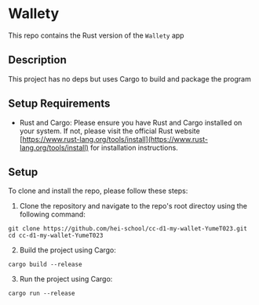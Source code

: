 # Wallety

This repo contains the Rust version of the `Wallety` app

## Description

This project has no deps but uses Cargo to build and package the program

## Setup Requirements

-   Rust and Cargo: Please ensure you have Rust and Cargo installed on your system. If not, please visit the official Rust website
[https://www.rust-lang.org/tools/install](https://www.rust-lang.org/tools/install) for installation instructions.

## Setup

To clone and install the repo, please follow these steps:

1. Clone the repository and navigate to the repo's root directoy using the following command:

  ```
  git clone https://github.com/hei-school/cc-d1-my-wallet-YumeT023.git
  cd cc-d1-my-wallet-YumeT023
  ```

2.  Build the project using Cargo:

  ```
  cargo build --release
  ```

3.  Run the project using Cargo:

  ```
  cargo run --release
  ```